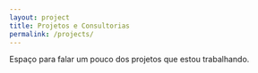 ```yaml
---
layout: project
title: Projetos e Consultorias
permalink: /projects/
---
```


Espaço para falar um pouco dos projetos que estou trabalhando.

